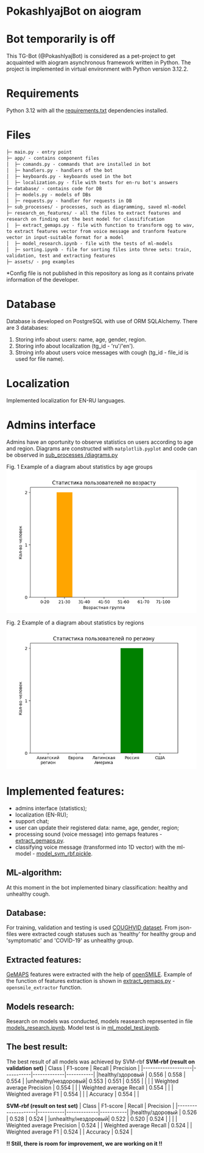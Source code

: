 # PokashlyajBot on aiogram
# Bot temporarily is off

This TG-Bot (@PokashlyajBot) is considered as a pet-project to get acquainted with aiogram asynchronous framework written in Python.
The project is implemented in virtual environment with Python version 3.12.2.

# Requirements
Python 3.12 with all the [requirements.txt](https://github.com/Anastasiia-Pov/TarotDiabloBot/blob/main/requirements.txt) dependencies installed.

# Files
```
├─ main.py - entry point
├─ app/ - contains component files
│  ├─ comands.py - commands that are installed in bot
│  ├─ handlers.py - handlers of the bot
│  ├─ keyboards.py - keyboards used in the bot
│  ├─ localization.py - file with texts for en-ru bot's answers
├─ database/ - contains code for DB
│  ├─ models.py - models of DBs
│  ├─ requests.py - handler for requests in DB
├─ sub_processes/ - processes, such as diagramming, saved ml-model
├─ research_on_features/ - all the files to extract features and research on finding out the best model for classififcation
│  ├─ extract_gemaps.py - file with function to transform ogg to wav, to extract features vector from voice message and tranform feature vector in input-suitable format for a model
│  ├─ model_research.ipynb - file with the tests of ml-models
│  ├─ sorting.ipynb - file for sorting files into three sets: train, validation, test and extracting features
├─ assets/ - png examples
```
*Config file is not published in this repository as long as it contains private information of the developer.

# Database
Database is developed on PostgreSQL with use of ORM SQLAlchemy. There are 3 databases:
1. Storing info about users: name, age, gender, region.
2. Storing info about localization (tg_id - 'ru'/'en').
3. Stroing info about users voice messages with cough (tg_id - file_id is used for file name).

# Localization
Implemented localization for EN-RU languages.

# Admins interface
Admins have an oportunity to observe statistics on users according to age and region.
Diagrams are constructed with ```matplotlib.pyplot``` and code can be observed in [sub_processes
/diagrams.py](https://github.com/Anastasiia-Pov/PokashlyajBot/blob/main/sub_processes/diagrams.py)

Fig. 1 Example of a diagram about statistics by age groups
<img src=https://github.com/Anastasiia-Pov/PokashlyajBot/blob/main/assets/age.png width=500 />

Fig. 2 Example of a diagram about statistics by regions
<img src=https://github.com/Anastasiia-Pov/PokashlyajBot/blob/main/assets/region.png width=500 />

# Implemented features:
- admins interface (statistics);
- localization (EN-RU);
- support chat;
- user can update their registered data: name, age, gender, region;
- processing sound (voice message) into gemaps features - [extract_gemaps.py](https://github.com/Anastasiia-Pov/PokashlyajBot/blob/main/research_on_features/extract_gemaps.py).
- classifying voice message (transformed into 1D vector) with the ml-model - [model_svm_rbf.pickle](https://github.com/Anastasiia-Pov/PokashlyajBot/blob/main/sub_processes/model_svm_rbf.pickle).

## ML-algorithm:
At this moment in the bot implemented binary classification: healthy and unhealthy cough.
## Database:
For training, validation and testing is used [COUGHVID dataset](https://www.kaggle.com/datasets/nasrulhakim86/coughvid-wav). From json-files were extracted cough statuses such as 'healthy' for healthy group and 'symptomatic' and 'COVID-19' as unhealthy group.
## Extracted features:
[GeMAPS](https://sail.usc.edu/publications/files/eyben-preprinttaffc-2015.pdf) features were extracted with the help of [openSMILE](https://audeering.github.io/opensmile/index.html). Example of the function of features extraction is shown in [extract_gemaps.py](https://github.com/Anastasiia-Pov/PokashlyajBot/blob/main/research_on_features/extract_gemaps.py) - ```opensmile_extractor``` function.
## Models research:
Research on models was conducted, models reasearch represented in file [models_research.ipynb](https://github.com/Anastasiia-Pov/PokashlyajBot/blob/main/research_on_features/Models-research.ipynb).
Model test is in [ml_model_test.ipynb](https://github.com/Anastasiia-Pov/PokashlyajBot/blob/main/research_on_features/ml_model_test.ipynb).
## The best result:
The best result of all models was achieved by SVM-rbf
**SVM-rbf (result on validation set)**
|  Class             |  F1-score |    Recall   | Precision |
|--------------------|-----------|-------------|-----------|
|healthy/здоровый    |   0.556   |    0.558    |   0.554   |
|unhealthy/нездоровый|   0.553   |    0.551    |   0.555   |
|                                                          |
| Weighted average Precision |  0.554  |                    |
| Weighted average Recall |  0.554  |                       |
| Weighted average F1 |  0.554  |                           |
| Accuracy |  0.554 |                                      |

**SVM-rbf (result on test set)**
|  Class             |  F1-score |    Recall   | Precision |
|--------------------|-----------|-------------|-----------|
|healthy/здоровый    |   0.526   |    0.528    |   0.524   |
|unhealthy/нездоровый|   0.522   |    0.520    |   0.524   |
|                                                          |
| Weighted average Precision |  0.524                      |
| Weighted average Recall |  0.524                         |
| Weighted average F1 |  0.524                             |
| Accuracy |  0.524                                        |

**!! Still, there is room for improvement, we are working on it !!**